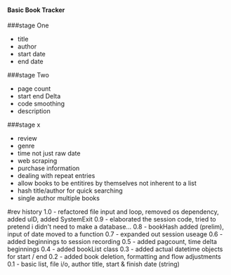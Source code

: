 #### Basic Book Tracker

###stage One
 - title
 - author
 - start date
 - end date

###stage Two
 - page count
 - start end Delta
 - code smoothing
 - description


###stage x
 - review
 - genre
 - time not just raw date
 - web scraping
 - purchase information
 - dealing with repeat entries
 - allow books to be entitires by themselves not inherent to a list
 - hash title/author for quick searching
 - single author multiple books


 
 #rev history
 1.0 - refactored file input and loop, removed os dependency, added uID, added SystemExit
 0.9 - elaborated the session code, tried to pretend i didn't need to make a database...
 0.8 - bookHash added (prelim), input of date moved to a function
 0.7 - expanded out session useage
 0.6 - added beginnings to session recording
 0.5 - added pagcount, time delta beginnings
 0.4 - added bookList class
 0.3 - added actual datetime objects for start / end
 0.2 - added book deletion, formatting and flow adjustments
 0.1 - basic list, file i/o, author title, start & finish date (string)

